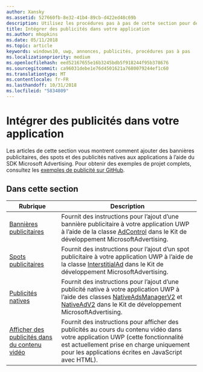 ```yaml
---
author: Xansky
ms.assetid: 527660fb-8e32-41b4-89cb-d422ed48c69b
description: Utilisez les procédures pas à pas de cette section pour découvrir comment ajouter des bannières publicitaires, des spots et des publicités natives aux applications à l’aide du SDK Microsoft Advertising.
title: Intégrer des publicités dans votre application
ms.author: mhopkins
ms.date: 05/11/2018
ms.topic: article
keywords: windows10, uwp, annonces, publicités, procédures pas à pas
ms.localizationpriority: medium
ms.openlocfilehash: eed52167655e16b3245bdb5f918244f95b378676
ms.sourcegitcommit: ca96031debe1e76d4501621a7680079244ef1c60
ms.translationtype: MT
ms.contentlocale: fr-FR
ms.lasthandoff: 10/31/2018
ms.locfileid: "5834809"
---
```

# <a name="implement-ads-in-your-app"></a>Intégrer des publicités dans votre application

Les articles de cette section vous montrent comment ajouter des bannières publicitaires, des spots et des publicités natives aux applications à l’aide du SDK Microsoft Advertising. Pour obtenir des exemples de projet complets, consultez les [exemples de publicité sur GitHub](http://aka.ms/githubads).

## <a name="in-this-section"></a>Dans cette section

|  Rubrique    | Description |               
|----------|-------|
| [Bannières publicitaires](banner-ads.md)     | Fournit des instructions pour l’ajout d’une bannière publicitaire à votre application UWP à l’aide de la classe [AdControl](https://docs.microsoft.com/uwp/api/microsoft.advertising.winrt.ui.adcontrol) dans le Kit de développement MicrosoftAdvertising.        |
| [Spots publicitaires](interstitial-ads.md)    | Fournit des instructions pour l’ajout d’un spot publicitaire à votre application UWP à l’aide de la classe [InterstitialAd](https://docs.microsoft.com/uwp/api/microsoft.advertising.winrt.ui.interstitialad) dans le Kit de développement MicrosoftAdvertising.       |
| [Publicités natives](native-ads.md)       | Fournit des instructions pour l’ajout d’une publicité native à votre application UWP à l’aide des classes [NativeAdsManagerV2](https://docs.microsoft.com/uwp/api/microsoft.advertising.winrt.ui.nativeadsmanagerv2) et [NativeAdV2](https://docs.microsoft.com/uwp/api/microsoft.advertising.winrt.ui.nativeadv2) dans le Kit de développement MicrosoftAdvertising.  |
| [Afficher des publicités dans du contenu vidéo](add-advertisements-to-video-content.md)     |  Fournit des instructions pour afficher des publicités au cours du contenu vidéo dans votre application UWP (cette fonctionnalité est actuellement prise en charge uniquement pour les applications écrites en JavaScript avec HTML). |



 

 
